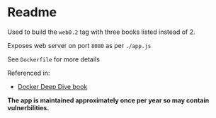 # Readme

Used to build the `web0.2` tag with three books listed instead of 2.

Exposes web server on port `8080` as per `./app.js`

See `Dockerfile` for more details

Referenced in:
- [Docker Deep Dive book][1] 

**The app is maintained approximately once per year so may contain vulnerbilities.**


[1]:	https://www.amazon.com/Docker-Deep-Dive-Nigel-Poulton/dp/1521822808/ref=tmm_pap_swatch_0?_encoding=UTF8&qid=&sr=
